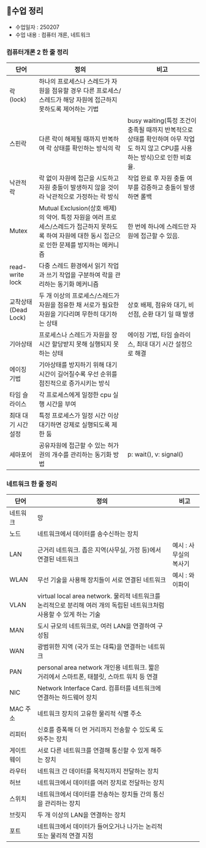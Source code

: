 ## 🚀수업 정리
- 수업일자 : 250207
- 수업 내용 : 컴퓨터 개론, 네트워크


### 컴퓨터개론 2 한 줄 정리
| 단어 | 정의 | 비고 |
| --- | --- | --- |
| 락 (lock) | 하나의 프로세스나 스레드가 자원을 점유할 경우 다른 프로세스/스레드가 해당 자원에 접근하지 못하도록 제어하는 기법 |  |
| 스핀락 | 다른 락이 해제될 때까지 반복하여 락 상태를 확인하는 방식의 락 | busy waiting(특정 조건이 충족될 때까지 반복적으로 상태를 확인하며 아무 작업도 하지 않고 CPU를 사용하는 방식)으로 인한 비효율.  |
| 낙관적 락 | 락 없이 자원에 접근을 시도하고 자원 충돌이 발생하지 않을 것이라 낙관적으로 가정하는 락 방식 | 작업 완료 후 자원 충돌 여부를 검증하고 충돌이 발생하면 롤백 |
| Mutex | Mutual Exclusion(상호 배제)의 약어. 특정 자원을 여러 프로세스/스레드가 접근하지 못하도록 하여 자원에 대한 동시 접근으로 인한 문제를 방지하는 메커니즘 | 한 번에 하나에 스레드만 자원에 접근할 수 있음. |
| read-write lock | 다중 스레드 환경에서 읽기 작업과 쓰기 작업을 구분하여 락을 관리하는 동기화 메커니즘 |  |
| 교착상태 (Dead Lock) | 두 개 이상의 프로세스/스레드가 자원을 점유한 채 서로가 필요한 자원을 기다리며 무한히 대기하는 상태 | 상호 배제, 점유와 대기, 비선점, 순환 대기 일 때 발생 |
| 기아상태 | 프로세스나 스레드가 자원을 장시간 할당받지 못해 실행되지 못하는 상태 | 에이징 기법, 타임 슬라이스, 최대 대기 시간 설정으로 해결 |
| 에이징 기법 | 기아상태를 방지하기 위해 대기 시간이 길어질수록 우선 순위를 점진적으로 증가시키는 방식 |  |
| 타임 슬라이스 | 각 프로세스에게 일정한 cpu 실행 시간을 부여 |  |
| 최대 대기 시간 설정 | 특정 프로세스가 일정 시간 이상 대기하면 강제로 실행되도록 제한 둠 |  |
| 세마포어 | 공유자원에 접근할 수 있는 허가권의 개수를 관리하는 동기화 방법 | p: wait(), v: signal() |


### 네트워크 한 줄 정리
| 단어 | 정의 | 비고 |
| --- | --- | --- |
| 네트워크 | 망 |  |
| 노드 | 네트워크에서 데이터를 송수신하는 장치 |  |
| LAN | 근거리 네트워크. 좁은 지역(사무실, 가정 등)에서 연결된 네트워크 | 예시 : 사무실의 복사기 |
| WLAN | 무선 기술을 사용해 장치들이 서로 연결된 네트워크 | 예시 : 와이파이 |
| VLAN | virtual local area network. 물리적 네트워크를 논리적으로 분리해 여러 개의 독립된 네트워크처럼 사용할 수 있게 하는 기술 |  |
| MAN | 도시 규모의 네트워크로, 여러 LAN을 연결하여 구성됨 |  |
| WAN | 광범위한 지역 (국가 또는 대륙)을 연결하는 네트워크 |  |
| PAN | personal area network 개인용 네트워크. 짧은 거리에서 스마트폰, 태블릿, 스마트 워치 등 연결 |  |
| NIC | Network Interface Card. 컴퓨터를 네트워크에 연결하는 하드웨어 장치 |  |
| MAC 주소 | 네트워크 장치의 고유한 물리적 식별 주소 |  |
| 리피터 | 신호를 증폭해 더 먼 거리까지 전송할 수 있도록 도와주는 장치 |  |
| 게이트웨이 | 서로 다른 네트워크를 연결해 통신할 수 있게 해주는 장치 |  |
| 라우터 | 네트워크 간 데이터를 목적지까지 전달하는 장치 |  |
| 허브 | 네트워크에서 데이터를 여러 장치로 전달하는 장치 |  |
| 스위치 | 네트워크에서 데이터를 전송하는 장치들 간의 통신을 관리하는 장치 |  |
| 브릿지 | 두 개 이상의 LAN을 연결하는 장치 |  |
| 포트 | 네트워크에서 데이터가 들어오거나 나가는 논리적 또는 물리적 연결 지점 |  |
